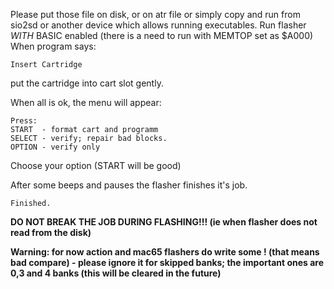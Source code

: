 Please put those file on disk, or on atr file or simply copy and run from sio2sd or another device which allows running executables.
Run flasher _WITH_ BASIC enabled (there is a need to run with MEMTOP set as $A000)
When program says:

	Insert Cartridge

put the cartridge into cart slot gently.

When all is ok, the menu will appear:

	Press:
	START  - format cart and programm
	SELECT - verify; repair bad blocks.
	OPTION - verify only

Choose your option (START will be good)

After some beeps and pauses the flasher finishes it's job.

	Finished.

__DO NOT BREAK THE JOB DURING FLASHING!!! (ie when flasher does not read from the disk)__

__Warning: for now action and mac65 flashers do write some ! (that means bad compare) - please ignore it for skipped banks; the important ones are 0,3 and 4 banks (this will be cleared in the future)__
